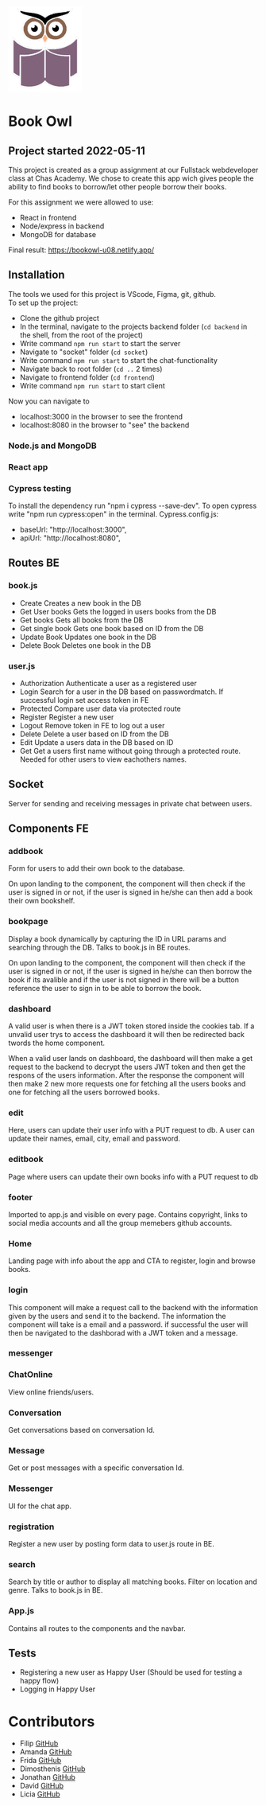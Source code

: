 ![BookOwlLogo](/frontend/public/bookowl.png)
# **Book Owl**
## **Project started 2022-05-11**
This project is created as a group assignment at our Fullstack webdeveloper class at Chas Academy. 
We chose to create this app wich gives people the ability to find books to borrow/let other people borrow their books. <br>

For this assignment we were allowed to use:

- React in frontend
- Node/express in backend
- MongoDB  for database

Final result: https://bookowl-u08.netlify.app/

## **Installation**
The tools we used for this project is VScode, Figma, git, github. <br>
To set up the project:
- Clone the github project
- In the terminal, navigate to the projects backend folder (`cd backend` in the shell, from the root of the project)
- Write command `npm run start` to start the server
- Navigate to "socket" folder (`cd socket`)
- Write command `npm run start` to start the chat-functionality 
- Navigate back to root folder (`cd ..` 2 times)
- Navigate to frontend folder (`cd frontend`)
- Write command `npm run start` to start client

Now you can navigate to
- localhost:3000 in the browser to see the frontend
- localhost:8080 in the browser to "see" the backend

### **Node.js and MongoDB**

### **React app**

### **Cypress testing**

To install the dependency run "npm i cypress --save-dev". To open cypress write "npm run cypress:open" in the terminal.
Cypress.config.js:

-   baseUrl: "http://localhost:3000",
-   apiUrl: "http://localhost:8080",

## **Routes BE**

### **book.js**

-   Create
    Creates a new book in the DB
-   Get User books
    Gets the logged in users books from the DB
-   Get books
    Gets all books from the DB
-   Get single book
    Gets one book based on ID from the DB
-   Update Book
    Updates one book in the DB
-   Delete Book
    Deletes one book in the DB

### **user.js**

-   Authorization
    Authenticate a user as a registered user
-   Login
    Search for a user in the DB based on passwordmatch. If successful login set access token in FE
-   Protected
    Compare user data via protected route
-   Register
    Register a new user
-   Logout
    Remove token in FE to log out a user
-   Delete
    Delete a user based on ID from the DB
-   Edit
    Update a users data in the DB based on ID
-   Get
    Get a users first name without going through a protected route. Needed for other users to view eachothers names.


## **Socket**

Server for sending and receiving messages in private chat between users.

## **Components FE**

### **addbook**

Form for users to add their own book to the database. 

On upon landing to the component, the component will then check if the user is signed in or not, if the user is signed in he/she can then add a book their own bookshelf. 

### **bookpage**

Display a book dynamically by capturing the ID in URL params and searching through the DB.
Talks to book.js in BE routes.

On upon landing to the component, the component will then check if the user is signed in or not, if the user is signed in he/she can then borrow the book if its avalible and if the user is not signed in there will be a button reference the user to sign in to be able to borrow the book.

### **dashboard**

A valid user is when there is a JWT token stored inside the cookies tab. If a unvalid user trys to access the dashboard it will then be redirected back twords the home component.

When a valid user lands on dashboard, the dashboard will then make a get request to the backend to decrypt the users JWT token and then get the respons of the users information.
After the response the component will then make 2 new more requests one for fetching all the users books and one for fetching all the users borrowed books.

### **edit**
Here, users can update their user info with a PUT request to db.
A user can update their names, email, city, email and password.

### **editbook**
Page where users can update their own books info with a PUT request to db

### **footer**
Imported to app.js and visible on every page. 
Contains copyright, links to social media accounts and all the group memebers github accounts. 

### **Home**
Landing page with info about the app and CTA to register, login and browse books. 

### **login**

This component will make a request call to the backend with the information given by the users and send it to the backend. The information the component will take is a email and a password. if successful the user will then be navigated to the dashborad with a JWT token and a message.

### **messenger**

### **ChatOnline**

View online friends/users.

### **Conversation**

Get conversations based on conversation Id.

### **Message**

Get or post messages with a specific conversation Id.

### **Messenger**

UI for the chat app.

### **registration**

Register a new user by posting form data to user.js route in BE.

### **search**

Search by title or author to display all matching books. Filter on location and genre.
Talks to book.js in BE.

### **App.js**

Contains all routes to the components and the navbar.

## **Tests**

-   Registering a new user as Happy User (Should be used for testing a happy flow)
-   Logging in Happy User

# **Contributors**

-   Filip  [GitHub](https://github.com/fbarfvestam)
-   Amanda [GitHub](https://github.com/amawre)
-   Frida [GitHub](https://github.com/frinica)
-   Dimosthenis [GitHub](https://github.com/Albatraoz12)
-   Jonathan [GitHub](https://github.com/Jonon)
-   David [GitHub](https://github.com/DavidMelander)
-   Licia [GitHub](https://github.com/lkthorn)
